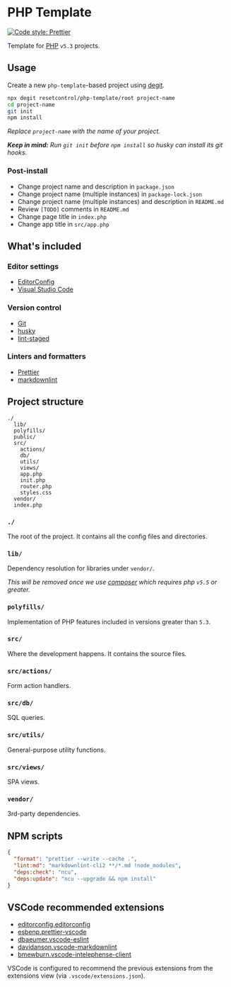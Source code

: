 # PHP Template

[![Code style: Prettier](https://img.shields.io/badge/Code_style-Prettier-ff69b4.svg)](https://prettier.io/)

Template for [PHP](https://www.php.net/) `v5.3` projects.

## Usage

Create a new `php-template`-based project using
[degit](https://github.com/Rich-Harris/degit).

```sh
npx degit resetcontrol/php-template/root project-name
cd project-name
git init
npm install
```

_Replace `project-name` with the name of your project._

_**Keep in mind:** Run `git init` before `npm install` so husky can install its
git hooks._

### Post-install

- Change project name and description in `package.json`
- Change project name (multiple instances) in `package-lock.json`
- Change project name (multiple instances) and description in `README.md`
- Review `[TODO]` comments in `README.md`
- Change page title in `index.php`
- Change app title in `src/app.php`

## What's included

### Editor settings

- [EditorConfig](https://editorconfig.org/)
- [Visual Studio Code](https://code.visualstudio.com/)

### Version control

- [Git](https://git-scm.com/)
- [husky](https://typicode.github.io/husky/)
- [lint-staged](https://github.com/lint-staged/lint-staged)

### Linters and formatters

- [Prettier](https://prettier.io/)
- [markdownlint](https://github.com/DavidAnson/markdownlint-cli2)

## Project structure

```text
./
  lib/
  polyfills/
  public/
  src/
    actions/
    db/
    utils/
    views/
    app.php
    init.php
    router.php
    styles.css
  vendor/
  index.php
```

### `./`

The root of the project. It contains all the config files and directories.

### `lib/`

Dependency resolution for libraries under `vendor/`.

_This will be removed once we use [composer](https://getcomposer.org/) which
requires php `v5.5` or greater._

### `polyfills/`

Implementation of PHP features included in versions greater than `5.3`.

### `src/`

Where the development happens. It contains the source files.

### `src/actions/`

Form action handlers.

### `src/db/`

SQL queries.

### `src/utils/`

General-purpose utility functions.

### `src/views/`

SPA views.

### `vendor/`

3rd-party dependencies.

## NPM scripts

```json
{
  "format": "prettier --write --cache .",
  "lint:md": "markdownlint-cli2 **/*.md !node_modules",
  "deps:check": "ncu",
  "deps:update": "ncu --upgrade && npm install"
}
```

## VSCode recommended extensions

- [editorconfig.editorconfig](https://marketplace.visualstudio.com/items?itemName=editorconfig.editorconfig)
- [esbenp.prettier-vscode](https://marketplace.visualstudio.com/items?itemName=esbenp.prettier-vscode)
- [dbaeumer.vscode-eslint](https://marketplace.visualstudio.com/items?itemName=dbaeumer.vscode-eslint)
- [davidanson.vscode-markdownlint](https://marketplace.visualstudio.com/items?itemName=davidanson.vscode-markdownlint)
- [bmewburn.vscode-intelephense-client](https://marketplace.visualstudio.com/items?itemName=bmewburn.vscode-intelephense-client)

VSCode is configured to recommend the previous extensions from the extensions
view (via `.vscode/extensions.json`).
